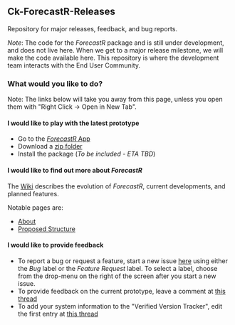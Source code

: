 ## Ck-ForecastR-Releases
Repository for major releases, feedback, and bug reports.

*Note*: The code for the *ForecastR* package and is still under development, and
does not live here. When we get to a major release milestone, we will make the
code available here.  This repository is where the development team interacts with the End User Community.


### What would you like to do?

Note: The links below will take you away from this page, unless you open them with "Right Click -> Open in New Tab".

#### I would like to play with the latest prototype

* Go to the [*ForecastR* App](https://solv-code.shinyapps.io/forecastr/)
* Download a [zip folder](https://github.com/avelez-espino/Ck-ForecastR-Releases/blob/master/Zipped%20Releases/CK_ForecastR_Prototype2018_09_20.zip) 
* Install the package (*To be included - ETA TBD*)

#### I would like to find out more about *ForecastR*

The [Wiki](https://github.com/SOLV-Code/Ck-ForecastR-Releases/wiki) describes the evolution of *ForecastR*, current developments,
and planned features.

Notable pages are:

* [About](https://github.com/SOLV-Code/Ck-ForecastR-Releases/wiki/1---About)
* [Proposed Structure](https://github.com/SOLV-Code/Ck-ForecastR-Releases/wiki/2---Structure)



#### I would like to provide feedback

* To report a bug or request a feature, start a new issue [here](https://github.com/SOLV-Code/Ck-ForecastR-Releases/issues) using either the *Bug* label or
the *Feature Request* label. To select a label, choose from the drop-menu on the right of the screen after you start a new issue.
* To provide feedback on the current prototype, leave a comment at [this thread](https://github.com/SOLV-Code/Ck-ForecastR-Releases/issues/1)
* To add your system information to the "Verified Version Tracker", edit the first entry at [this thread](https://github.com/SOLV-Code/Ck-ForecastR-Releases/issues/2)


